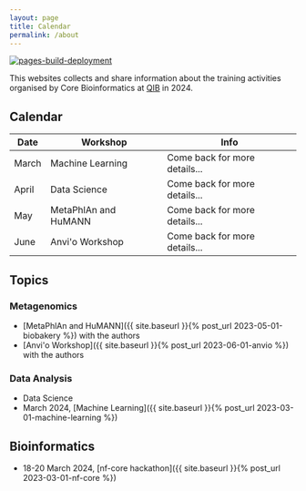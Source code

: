 ```yaml
---
layout: page
title: Calendar
permalink: /about
---
```


[![pages-build-deployment](https://github.com/quadram-institute-bioscience/workshops-2024/actions/workflows/pages/pages-build-deployment/badge.svg)](https://github.com/quadram-institute-bioscience/workshops-2024/actions/workflows/pages/pages-build-deployment)

This websites collects and share information about the training activities organised by Core Bioinformatics at [QIB](https://www.quadram.ac.uk) in 2024.

## Calendar

| Date       | Workshop                   | Info                           |
|------------|----------------------------|--------------------------------|
| March      | Machine Learning           | Come back for more details...  |
| April      | Data Science               | Come back for more details...  |
| May        | MetaPhlAn and HuMANN       | Come back for more details...  |
| June       | Anvi'o Workshop            | Come back for more details...  |

## Topics

### Metagenomics

* [MetaPhlAn and HuMANN]({{ site.baseurl }}{% post_url 2023-05-01-biobakery %}) with the authors
* [Anvi'o Workshop]({{ site.baseurl }}{% post_url 2023-06-01-anvio %}) with the authors

### Data Analysis

* Data Science
* March 2024, [Machine Learning]({{ site.baseurl }}{% post_url 2023-03-01-machine-learning %})

## Bioinformatics

* 18-20 March 2024, [nf-core hackathon]({{ site.baseurl }}{% post_url 2023-03-01-nf-core %})
